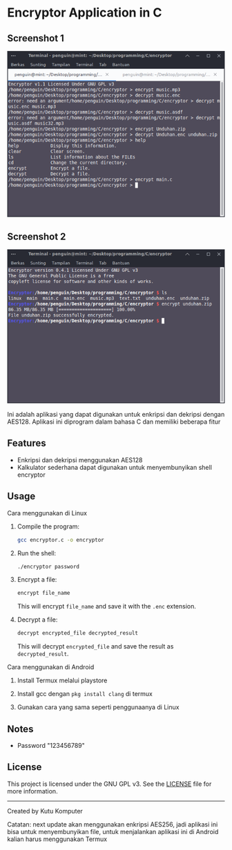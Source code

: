 # Encryptor Application in C

## Screenshot 1
![Screenshot](screenshot.png)

## Screenshot 2
![Screenshot](screenshot2.png)

Ini adalah aplikasi yang dapat digunakan untuk enkripsi dan dekripsi dengan AES128. Aplikasi ini diprogram dalam bahasa C dan memiliki beberapa fitur

## Features

- Enkripsi dan dekripsi menggunakan AES128
- Kalkulator sederhana dapat digunakan untuk menyembunyikan shell encryptor

## Usage

Cara menggunakan di Linux

1. Compile the program:

    ```bash
    gcc encryptor.c -o encryptor
    ```
2. Run the shell:

    ```bash
    ./encryptor password
    ```

3. Encrypt a file:

    ```bash
    encrypt file_name
    ```

   This will encrypt `file_name` and save it with the `.enc` extension.

4. Decrypt a file:

    ```bash
    decrypt encrypted_file decrypted_result
    ```

   This will decrypt `encrypted_file` and save the result as `decrypted_result`.

Cara menggunakan di Android

1. Install Termux melalui playstore

2. Install gcc dengan `pkg install clang` di termux

3. Gunakan cara yang sama seperti penggunaanya di Linux

## Notes

- Password "123456789"

## License

This project is licensed under the GNU GPL v3. See the [LICENSE](LICENSE) file for more information.

---

Created by Kutu Komputer

Catatan: next update akan menggunakan enkripsi AES256, jadi aplikasi ini bisa untuk menyembunyikan file, untuk menjalankan aplikasi ini di Android kalian harus menggunakan Termux
